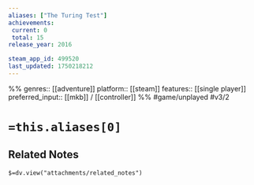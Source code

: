 ```yaml
---
aliases: ["The Turing Test"]
achievements:
 current: 0
 total: 15
release_year: 2016

steam_app_id: 499520
last_updated: 1750218212
---
```

%%
genres:: [[adventure]]
platform:: [[steam]]
features:: [[single player]]
preferred_input:: [[mkb]] / [[controller]]
%%
#game/unplayed
#v3/2

# `=this.aliases[0]`
## Related Notes
`$=dv.view("attachments/related_notes")`